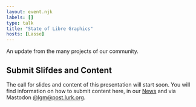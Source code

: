 ```yaml
---
layout: event.njk
labels: []
type: talk
title: "State of Libre Graphics"
hosts: [Lasse]
---
```


An update from the many projects of our community.

## Submit Slifdes and Content

The call for slides and content of this presentation will start soon. You will
find information on how to submit content here, in our [News]({{rootPath}}/news)
and via Mastodon [@lgm@post.lurk.org](https://post.lurk.org/@lgm).
